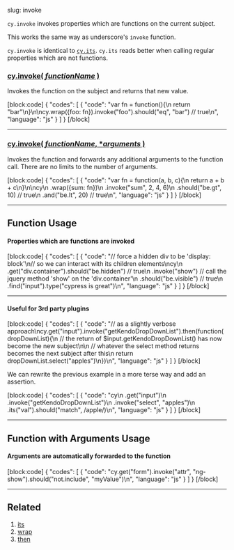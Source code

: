 slug: invoke

`cy.invoke` invokes properties which are functions on the current subject.

This works the same way as underscore's `invoke` function.

`cy.invoke` is identical to [`cy.its`](its). `cy.its` reads better when calling regular properties which are not functions.

### [cy.invoke( *functionName* )](#function-usage)

Invokes the function on the subject and returns that new value.

[block:code]
{
    "codes": [
        {
            "code": "var fn = function(){\n  return \"bar\"\n}\n\ncy.wrap({foo: fn}).invoke(\"foo\").should(\"eq\", \"bar\") // true\n",
            "language": "js"
        }
    ]
}
[/block]

***

### [cy.invoke( *functionName*, \**arguments* )](#function-with-arguments-usage)

Invokes the function and forwards any additional arguments to the function call. There are no limits to the number of arguments.

[block:code]
{
    "codes": [
        {
            "code": "var fn = function(a, b, c){\n  return a + b + c\n}\n\ncy\n  .wrap({sum: fn})\n  .invoke(\"sum\", 2, 4, 6)\n    .should(\"be.gt\", 10) // true\n    .and(\"be.lt\", 20) // true\n",
            "language": "js"
        }
    ]
}
[/block]

***

## Function Usage

#### Properties which are functions are invoked

[block:code]
{
    "codes": [
        {
            "code": "// force a hidden div to be 'display: block'\n// so we can interact with its children elements\ncy\n  .get(\"div.container\").should(\"be.hidden\") // true\n  .invoke(\"show\") // call the jquery method 'show' on the 'div.container'\n    .should(\"be.visible\") // true\n    .find(\"input\").type(\"cypress is great\")\n",
            "language": "js"
        }
    ]
}
[/block]

***

#### Useful for 3rd party plugins

[block:code]
{
    "codes": [
        {
            "code": "// as a slightly verbose approach\ncy.get(\"input\").invoke(\"getKendoDropDownList\").then(function(dropDownList){\n  // the return of $input.getKendoDropDownList() has now become the new subject\n\n  // whatever the select method returns becomes the next subject after this\n  return dropDownList.select(\"apples\")\n})\n",
            "language": "js"
        }
    ]
}
[/block]

We can rewrite the previous example in a more terse way and add an assertion.

[block:code]
{
    "codes": [
        {
            "code": "cy\n  .get(\"input\")\n    .invoke(\"getKendoDropDownList\")\n    .invoke(\"select\", \"apples\")\n  .its(\"val\").should(\"match\", /apple/)\n",
            "language": "js"
        }
    ]
}
[/block]

***

## Function with Arguments Usage

#### Arguments are automatically forwarded to the function

[block:code]
{
    "codes": [
        {
            "code": "cy.get(\"form\").invoke(\"attr\", \"ng-show\").should(\"not.include\", \"myValue\")\n",
            "language": "js"
        }
    ]
}
[/block]

***

## Related

1. [its](its)
2. [wrap](wrap)
3. [then](then)